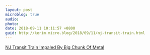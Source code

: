 ```yaml
---
layout: post
microblog: true
audio: 
photo: 
date: 2018-09-11 10:11:57 +0800
guid: http://kerim.micro.blog/2018/09/11/nj-transit-train.html
---
```

[NJ Transit Train Impaled By Big Chunk Of Metal](http://gothamist.com/2018/09/10/nj_transit_train_impaled_by_own_ele.php)
